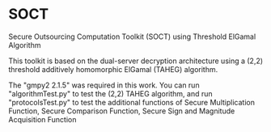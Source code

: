 # SOCT
Secure Outsourcing Computation Toolkit (SOCT)  using Threshold ElGamal Algorithm

This toolkit is based on the dual-server decryption architecture using a (2,2) threshold additively homomorphic ElGamal (TAHEG) algorithm.

The "gmpy2 2.1.5" was required in this work. 
You can run "algorithmTest.py" to test the (2,2) TAHEG algorithm, and run "protocolsTest.py" to test the additional functions of Secure Multiplication Function,  Secure Comparison Function, Secure Sign and Magnitude Acquisition Function
